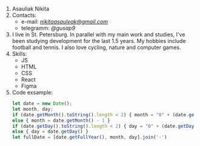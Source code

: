 1. Asauliak Nikita
2. Contacts:
    * e-mail: *nikitaasauleak@gmail.com*
    * telegramm: *@gusap9*
3. I live in St. Petersburg. In parallel with my main work and studies, I've been studying development for the last 1.5 years. My hobbies   include football and tennis. I also love cycling, nature and computer games.
4. Skills:
    * JS
    * HTML
    * CSS
    * React
    * Figma
5. Code exsample:
    ```javascript
    let date = new Date();
    let month, day;
    if (date.getMonth().toString().length < 2) { month = "0" + (date.getMonth() + 1) }
    else { month = date.getMonth() - 1 }
    if (date.getDay().toString().length < 2) { day = "0" + (date.getDay() + 1) }
    else { day = date.getDay() }
    let fullDate = [date.getFullYear(), month, day].join('-')
    ```